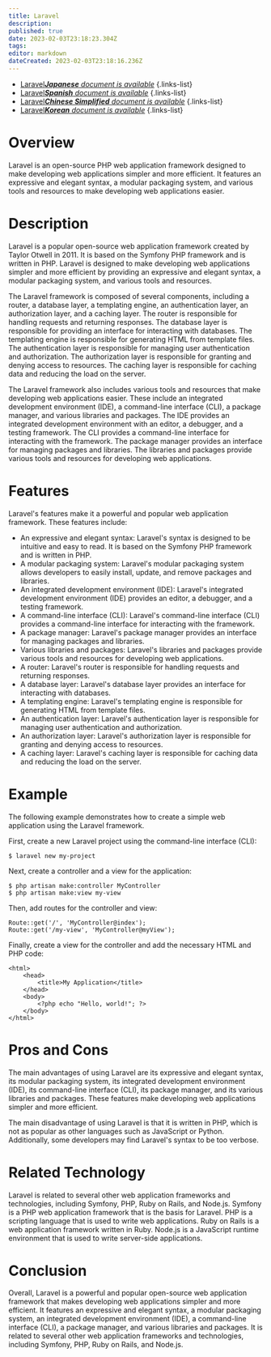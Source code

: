 ```yaml
---
title: Laravel
description: 
published: true
date: 2023-02-03T23:18:23.304Z
tags: 
editor: markdown
dateCreated: 2023-02-03T23:18:16.236Z
---
```


- [Laravel***Japanese** document is available*](/ja/Knowledge-base/Dictionary/laravel)
{.links-list}
- [Laravel***Spanish** document is available*](/es/Knowledge-base/Dictionary/laravel)
{.links-list}
- [Laravel***Chinese Simplified** document is available*](/zh/Knowledge-base/Dictionary/laravel)
{.links-list}
- [Laravel***Korean** document is available*](/ko/Knowledge-base/Dictionary/laravel)
{.links-list}


# Overview
Laravel is an open-source PHP web application framework designed to make developing web applications simpler and more efficient. It features an expressive and elegant syntax, a modular packaging system, and various tools and resources to make developing web applications easier.

# Description
Laravel is a popular open-source web application framework created by Taylor Otwell in 2011. It is based on the Symfony PHP framework and is written in PHP. Laravel is designed to make developing web applications simpler and more efficient by providing an expressive and elegant syntax, a modular packaging system, and various tools and resources.

The Laravel framework is composed of several components, including a router, a database layer, a templating engine, an authentication layer, an authorization layer, and a caching layer. The router is responsible for handling requests and returning responses. The database layer is responsible for providing an interface for interacting with databases. The templating engine is responsible for generating HTML from template files. The authentication layer is responsible for managing user authentication and authorization. The authorization layer is responsible for granting and denying access to resources. The caching layer is responsible for caching data and reducing the load on the server.

The Laravel framework also includes various tools and resources that make developing web applications easier. These include an integrated development environment (IDE), a command-line interface (CLI), a package manager, and various libraries and packages. The IDE provides an integrated development environment with an editor, a debugger, and a testing framework. The CLI provides a command-line interface for interacting with the framework. The package manager provides an interface for managing packages and libraries. The libraries and packages provide various tools and resources for developing web applications.

# Features
Laravel's features make it a powerful and popular web application framework. These features include:

- An expressive and elegant syntax: Laravel's syntax is designed to be intuitive and easy to read. It is based on the Symfony PHP framework and is written in PHP.
- A modular packaging system: Laravel's modular packaging system allows developers to easily install, update, and remove packages and libraries.
- An integrated development environment (IDE): Laravel's integrated development environment (IDE) provides an editor, a debugger, and a testing framework.
- A command-line interface (CLI): Laravel's command-line interface (CLI) provides a command-line interface for interacting with the framework.
- A package manager: Laravel's package manager provides an interface for managing packages and libraries.
- Various libraries and packages: Laravel's libraries and packages provide various tools and resources for developing web applications.
- A router: Laravel's router is responsible for handling requests and returning responses.
- A database layer: Laravel's database layer provides an interface for interacting with databases.
- A templating engine: Laravel's templating engine is responsible for generating HTML from template files.
- An authentication layer: Laravel's authentication layer is responsible for managing user authentication and authorization.
- An authorization layer: Laravel's authorization layer is responsible for granting and denying access to resources.
- A caching layer: Laravel's caching layer is responsible for caching data and reducing the load on the server.

# Example
The following example demonstrates how to create a simple web application using the Laravel framework.

First, create a new Laravel project using the command-line interface (CLI):

```
$ laravel new my-project
```

Next, create a controller and a view for the application:

```
$ php artisan make:controller MyController
$ php artisan make:view my-view
```

Then, add routes for the controller and view:

```
Route::get('/', 'MyController@index');
Route::get('/my-view', 'MyController@myView');
```

Finally, create a view for the controller and add the necessary HTML and PHP code:

```
<html>
    <head>
        <title>My Application</title>
    </head>
    <body>
        <?php echo "Hello, world!"; ?>
    </body>
</html>
```

# Pros and Cons
The main advantages of using Laravel are its expressive and elegant syntax, its modular packaging system, its integrated development environment (IDE), its command-line interface (CLI), its package manager, and its various libraries and packages. These features make developing web applications simpler and more efficient.

The main disadvantage of using Laravel is that it is written in PHP, which is not as popular as other languages such as JavaScript or Python. Additionally, some developers may find Laravel's syntax to be too verbose.

# Related Technology
Laravel is related to several other web application frameworks and technologies, including Symfony, PHP, Ruby on Rails, and Node.js. Symfony is a PHP web application framework that is the basis for Laravel. PHP is a scripting language that is used to write web applications. Ruby on Rails is a web application framework written in Ruby. Node.js is a JavaScript runtime environment that is used to write server-side applications.

# Conclusion
Overall, Laravel is a powerful and popular open-source web application framework that makes developing web applications simpler and more efficient. It features an expressive and elegant syntax, a modular packaging system, an integrated development environment (IDE), a command-line interface (CLI), a package manager, and various libraries and packages. It is related to several other web application frameworks and technologies, including Symfony, PHP, Ruby on Rails, and Node.js.